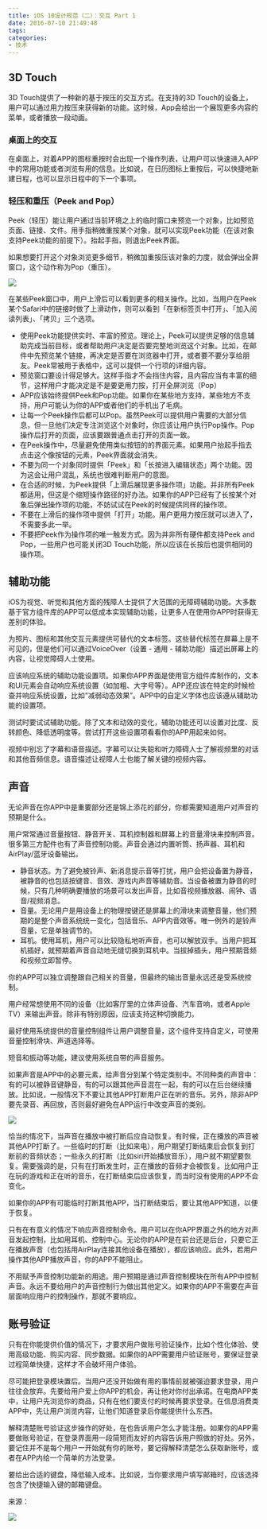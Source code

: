 ```yaml
---
title: iOS 10设计规范（二）：交互 Part 1
date: 2016-07-10 21:49:48
tags:
categories:
- 技术
---
```


## 3D Touch

3D Touch提供了一种新的基于按压的交互方式。在支持的3D Touch的设备上，用户可以通过用力按压来获得新的功能。这时候，App会给出一个展现更多内容的菜单，或者播放一段动画。

### 桌面上的交互

在桌面上，对着APP的图标重按时会出现一个操作列表，让用户可以快速进入APP中的常用功能或者浏览有用的信息。比如说，在日历图标上重按后，可以快捷地新建日程，也可以显示日程中的下一个事项。

### 轻压和重压（Peek and Pop）

Peek（轻压）能让用户通过当前环境之上的临时窗口来预览一个对象，比如预览页面、链接、文件。用手指稍微重按某个对象，就可以实现Peek功能（在该对象支持Peek功能的前提下）。抬起手指，则退出Peek界面。

如果想要打开这个对象浏览更多细节，稍微加重按压该对象的力度，就会弹出全屏窗口，这个动作称为Pop（重压）。

![](http://ww3.sinaimg.cn/large/006tNc79gw1f5prnrb6bmj308o0ff0td)

在某些Peek窗口中，用户上滑后可以看到更多的相关操作。比如，当用户在Peek某个Safari中的链接时做了上滑动作，则可以看到「在新标签页中打开」、「加入阅读列表」、「拷贝」三个选项。

- 使用Peek功能提供实时、丰富的预览。理论上，Peek可以提供足够的信息辅助完成当前目标，或者帮助用户决定是否要完整地浏览这个对象。比如，在邮件中先预览某个链接，再决定是否要在浏览器中打开，或者要不要分享给朋友。Peek常被用于表格中，这可以提供一个行项的详细内容。
- 预览窗口要设计得足够大。这样手指才不会挡住内容，且内容应当有丰富的细节，这样用户才能决定是不是要更用力按，打开全屏浏览（Pop）
- APP应该始终提供Peek和Pop功能。如果你在某些地方支持，某些地方不支持，用户可能认为你的APP或者他们的手机出了毛病。
- 让每一个Peek操作后都可以Pop。虽然Peek可以提供用户需要的大部分信息，但一旦他们决定专注浏览这个对象时，你应该让用户执行Pop操作。Pop操作后打开的页面，应该要跟普通点击打开的页面一致。
- 在Peek操作中，尽量避免使用类似按钮的的界面元素。如果用户抬起手指去点击这个像按钮的元素，Peek界面就会消失。
- 不要为同一个对象同时提供「Peek」和「长按进入编辑状态」两个功能。因为这会让用户混乱，系统也很难判断用户的意图。
- 在合适的时候，为Peek提供「上滑后展现更多操作项」功能。并非所有Peek都适用，但这是个缩短操作路径的好办法。如果你的APP已经有了长按某个对象后弹出操作项的功能，不妨试试在Peek的时候提供同样的操作项。
- 不要在上滑后的操作项中提供「打开」功能。用户更用力按压就可以进入了，不需要多此一举。
- 不要把Peek作为操作项的唯一触发方式。因为并非所有硬件都支持Peek and Pop，一些用户也可能关闭3D Touch功能，所以应该在长按后也提供相同的操作项。

## 辅助功能

iOS为视觉、听觉和其他方面的残障人士提供了大范围的无障碍辅助功能。大多数基于官方组件库的APP可以低成本实现辅助功能，让更多人在使用你APP时获得无差别的体验。

为照片、图标和其他交互元素提供可替代的文本标签。这些替代标签在屏幕上是不可见的，但是他们可以通过VoiceOver（设置 - 通用 - 辅助功能）描述出屏幕上的内容，让视觉障碍人士使用。

应该响应系统的辅助功能设置项。如果你APP界面是使用官方组件库制作的，文本和UI元素会自动响应系统设置（如加粗、大字号等）。APP还应该在特定的时候检查并响应系统设置，比如“减弱动态效果”。APP中的自定义字体也应该遵从辅助功能的设置项。

测试时要试试辅助功能。除了文本和动效的变化，辅助功能还可以设置对比度、反转颜色、降低透明度等。尝试打开这些设置项看看你的APP用起来如何。

视频中别忘了字幕和语音描述。字幕可以让失聪和听力障碍人士了解视频里的对话和其他音频信息。语音描述让视障人士也能了解关键的视频内容。

## 声音

无论声音在你APP中是重要部分还是锦上添花的部分，你都需要知道用户对声音的预期是什么。

用户常常通过音量按钮、静音开关、耳机控制器和屏幕上的音量滑块来控制声音。很多第三方配件也有了声音控制功能。声音会通过内置听筒、扬声器、耳机和AirPlay/蓝牙设备输出。

- 静音状态。为了避免被铃声、新消息提示音等打扰，用户会把设备置为静音，被静音的也包括按键音、音效、游戏内声音等辅助音。当设备被置为静音的时候，只有几种明确要播放的场景可以发出声音，比如音视频播放器、闹钟、语音/视频消息。
- 音量。无论用户是用设备上的物理按键还是屏幕上的滑块来调整音量，他们预期的是整个声音系统统一变化，包括音乐、APP内音效等。唯一例外的是铃声音量，它是单独调节的。
- 耳机。使用耳机，用户可以比较隐私地听声音，也可以解放双手。当用户把耳机插好，就预期着声音自动地无缝切换到耳机中。当拔掉插头，用户预期音频和视频立即暂停。

你的APP可以独立调整跟自己相关的音量，但最终的输出音量永远还是受系统控制。

用户经常想使用不同的设备（比如客厅里的立体声设备、汽车音响，或者Apple TV）来输出声音。除非有特别原因，应该支持这种切换能力。

最好使用系统提供的音量控制组件让用户调整音量，这个组件支持自定义，可使用音量控制滑块、声道选择等。

短音和振动等功能，建议使用系统自带的声音服务。

如果声音是APP中的必要元素，给声音分到某个特定类别中。不同种类的声音中：有的可以被静音键静音，有的可以跟其他声音混在一起，有的可以在后台继续播放。比如说，一般情况下不要让其他APP打断用户正在听的音乐。另外，除非APP要先录音、再回放，否则最好避免在APP运行中改变声音的类别。

![](http://ww2.sinaimg.cn/large/006tNc79gw1f5pqtiik50j30hs0abdhw)

恰当的情况下，当声音在播放中被打断后应自动恢复。有时候，正在播放的声音被其他APP打断了。一些临时的打断（比如来电），用户期望打断结束后会恢复到打断前的音频状态；一些永久的打断（比如siri开始播放音乐），用户就不期望要恢复。需要强调的是，只有在打断发生时，正在播放的音频才会被恢复。比如用户正在玩的游戏和正在听的音乐，在打断结束后应该恢复，而当时没有使用的APP不会变化。

如果你的APP有可能临时打断其他APP，当打断结束后，要让其他APP知道，以便于恢复。

只有在有意义的情况下响应声音控制命令。用户可以在你APP界面之外的地方对声音发起控制，比如用耳机、控制中心。无论你的APP是在前台还是后台，只要它正在播放声音（也包括用AirPlay连接其他设备在播放），都应该响应。此外，若用户操作其他APP播放声音，你的APP不能阻止。

不用赋予声音控制功能新的用途。用户预期是通过声音控制模块在所有APP中控制声音。永远不要给用户的声音控制行为做出其他定义。如果你的APP不需要在声音层面响应用户的控制操作，那就不要响应。

## 账号验证

只有在你能提供价值的情况下，才要求用户做账号验证操作，比如个性化体验、使用高级功能、购买内容、同步数据。如果你的APP需要用户验证账号，要保证登录过程简单快捷，这样才不会破坏用户体验。

尽可能把登录模块置后。当用户还没开始做有用的事情前就被强迫要求登录，用户往往会放弃。先要给用户爱上你APP的机会，再让他对你付出承诺。在电商APP类中，让用户先浏览你的商品，只有在他们要支付的时候再要求登录。在信息消费类APP中，先让用户浏览内容，让他们知道登录后你能提供什么东西。

解释清楚账号验证这步操作的好处，在也告诉用户怎么才能注册。如果你的APP需要做账号验证，在登录界面用一段简短而友好的内容告诉用户照做的好处。另外，要记住并不是每个用户一开始就有你的账号，要记得解释清楚怎么获取新账号，或者在APP内给一个简单的方法登录。

要给出合适的键盘，降低输入成本。比如说，当你要求用户填写邮箱时，应该选择包含了快捷输入键的邮箱键盘。

来源：

![](http://ww1.sinaimg.cn/large/006tNc79gw1f5pqkecxeuj30hs07iwfd)